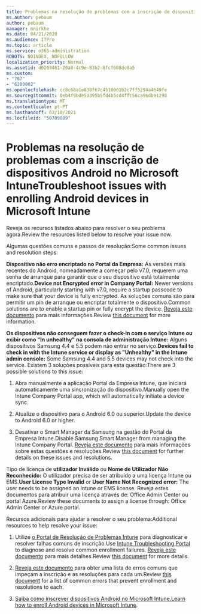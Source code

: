 ```yaml
---
title: Problemas na resolução de problemas com a inscrição de dispositivos Android no Microsoft Intune
ms.author: pebaum
author: pebaum
manager: mnirkhe
ms.date: 04/21/2020
ms.audience: ITPro
ms.topic: article
ms.service: o365-administration
ROBOTS: NOINDEX, NOFOLLOW
localization_priority: Normal
ms.assetid: d0269461-20a8-4c9e-83b2-8fcf608dc0a5
ms.custom:
- "787"
- "6200002"
ms.openlocfilehash: cc8c68a1e838f67c4510002b2c7ff5294a4649fe
ms.sourcegitcommit: 0eb4f9bde53395b5fd4b5cd4ffc56ca96db91298
ms.translationtype: MT
ms.contentlocale: pt-PT
ms.lasthandoff: 03/10/2021
ms.locfileid: "50709009"
---
```

# <a name="troubleshoot-issues-with-enrolling-android-devices-in-microsoft-intune"></a><span data-ttu-id="ad57b-102">Problemas na resolução de problemas com a inscrição de dispositivos Android no Microsoft Intune</span><span class="sxs-lookup"><span data-stu-id="ad57b-102">Troubleshoot issues with enrolling Android devices in Microsoft Intune</span></span>

<span data-ttu-id="ad57b-103">Reveja os recursos listados abaixo para resolver o seu problema agora.</span><span class="sxs-lookup"><span data-stu-id="ad57b-103">Review the resources listed below to resolve your issue now.</span></span>
  
<span data-ttu-id="ad57b-104">Algumas questões comuns e passos de resolução:</span><span class="sxs-lookup"><span data-stu-id="ad57b-104">Some common issues and resolution steps:</span></span>
  
 <span data-ttu-id="ad57b-105">**Dispositivo não erro encriptado no Portal da Empresa:** As versões mais recentes do Android, nomeadamente a começar pelo v7.0, requerem uma senha de arranque para garantir que o seu dispositivo está totalmente encriptado.</span><span class="sxs-lookup"><span data-stu-id="ad57b-105">**Device not Encrypted error in Company Portal:** Newer versions of Android, particularly starting with v7.0, require a startup passcode to make sure that your device is fully encrypted.</span></span> <span data-ttu-id="ad57b-106">As soluções comuns são para permitir um pin de arranque ou encriptar totalmente o dispositivo.</span><span class="sxs-lookup"><span data-stu-id="ad57b-106">Common solutions are to enable a startup pin or fully encrypt the device.</span></span> <span data-ttu-id="ad57b-107">[Reveja este documento](https://docs.microsoft.com/intune-user-help/your-device-appears-encrypted-but-cp-says-otherwise-android) para mais informações.</span><span class="sxs-lookup"><span data-stu-id="ad57b-107">Review [this document](https://docs.microsoft.com/intune-user-help/your-device-appears-encrypted-but-cp-says-otherwise-android) for more information.</span></span>
  
 <span data-ttu-id="ad57b-108">**Os dispositivos não conseguem fazer o check-in com o serviço Intune ou exibir como "In unhealthy" na consola de administração Intune:** Alguns dispositivos Samsung 4.4 e 5.5 podem não entrar no serviço.</span><span class="sxs-lookup"><span data-stu-id="ad57b-108">**Devices fail to check in with the Intune service or display as "Unhealthy" in the Intune admin console:** Some Samsung 4.4 and 5.5 devices may not check into the service.</span></span> <span data-ttu-id="ad57b-109">Existem 3 soluções possíveis para esta questão:</span><span class="sxs-lookup"><span data-stu-id="ad57b-109">There are 3 possible solutions to this issue:</span></span>
  
1. <span data-ttu-id="ad57b-110">Abra manualmente a aplicação Portal da Empresa Intune, que iniciará automaticamente uma sincronização do dispositivo.</span><span class="sxs-lookup"><span data-stu-id="ad57b-110">Manually open the Intune Company Portal app, which will automatically initiate a device sync.</span></span>

2. <span data-ttu-id="ad57b-111">Atualize o dispositivo para o Android 6.0 ou superior.</span><span class="sxs-lookup"><span data-stu-id="ad57b-111">Update the device to Android 6.0 or higher.</span></span>

3. <span data-ttu-id="ad57b-112">Desativar o Smart Manager da Samsung na gestão do Portal da Empresa Intune.</span><span class="sxs-lookup"><span data-stu-id="ad57b-112">Disable Samsung Smart Manager from managing the Intune Company Portal.</span></span> <span data-ttu-id="ad57b-113">[Reveja este documento](https://docs.microsoft.com/troubleshoot/mem/intune/troubleshoot-device-enrollment-in-intune#devices-fail-to-check-in-with-the-intune-service-and-display-as-unhealthy-in-the-intune-admin-console) para mais informações sobre estas questões e resoluções.</span><span class="sxs-lookup"><span data-stu-id="ad57b-113">Review [this document](https://docs.microsoft.com/troubleshoot/mem/intune/troubleshoot-device-enrollment-in-intune#devices-fail-to-check-in-with-the-intune-service-and-display-as-unhealthy-in-the-intune-admin-console) for further details on these issues and resolutions.</span></span>

 <span data-ttu-id="ad57b-114">Tipo de licença de **utilizador Inválido** ou **Nome de Utilizador Não Reconhecido:** O utilizador precisa de ser atribuído a uma licença Intune ou EMS.</span><span class="sxs-lookup"><span data-stu-id="ad57b-114">**User License Type Invalid** or **User Name Not Recognized error:** The user needs to be assigned an Intune or EMS license.</span></span> <span data-ttu-id="ad57b-115">Reveja estes documentos para atribuir uma licença através de: Office Admin Center ou portal Azure.</span><span class="sxs-lookup"><span data-stu-id="ad57b-115">Review these documents to assign a license through: Office Admin Center or Azure portal.</span></span>
  
<span data-ttu-id="ad57b-116">Recursos adicionais para ajudar a resolver o seu problema:</span><span class="sxs-lookup"><span data-stu-id="ad57b-116">Additional resources to help resolve your issue:</span></span>
  
1. <span data-ttu-id="ad57b-117">Utilize [o Portal de Resolução de Problemas Intune](https://devicemanagement.microsoft.com/#blade/Microsoft_Intune_DeviceSettings/TroubleshootBlade) para diagnosticar e resolver falhas comuns de inscrição.</span><span class="sxs-lookup"><span data-stu-id="ad57b-117">Use [Intune Troubleshooting Portal](https://devicemanagement.microsoft.com/#blade/Microsoft_Intune_DeviceSettings/TroubleshootBlade) to diagnose and resolve common enrollment failures.</span></span> <span data-ttu-id="ad57b-118">[Reveja este documento](https://docs.microsoft.com/intune/help-desk-operators) para mais detalhes.</span><span class="sxs-lookup"><span data-stu-id="ad57b-118">Review [this document](https://docs.microsoft.com/intune/help-desk-operators) for more details.</span></span>

2. <span data-ttu-id="ad57b-119">[Reveja este documento](https://docs.microsoft.com/troubleshoot/mem/intune/troubleshoot-device-enrollment-in-intune) para obter uma lista de erros comuns que impeçam a inscrição e as resoluções para cada um.</span><span class="sxs-lookup"><span data-stu-id="ad57b-119">Review [this document](https://docs.microsoft.com/troubleshoot/mem/intune/troubleshoot-device-enrollment-in-intune) for a list of common errors that prevent enrollment and resolutions to each.</span></span>

3. <span data-ttu-id="ad57b-120">[Saiba como inscrever dispositivos Android no Microsoft Intune.](https://docs.microsoft.com/intune/android-enroll)</span><span class="sxs-lookup"><span data-stu-id="ad57b-120">[Learn how to enroll Android devices in Microsoft Intune](https://docs.microsoft.com/intune/android-enroll).</span></span>
